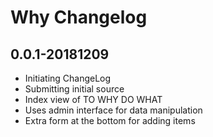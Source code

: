 # Why Changelog

## 0.0.1-20181209

* Initiating ChangeLog
* Submitting initial source
* Index view of TO WHY DO WHAT
* Uses admin interface for data manipulation
* Extra form at the bottom for adding items 